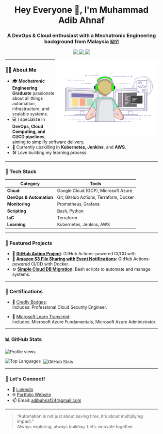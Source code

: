 <h1 align="center">Hey Everyone 👋, I'm Muhammad Adib Ahnaf</h1>

<h3 align="center">A DevOps & Cloud enthusiast with a Mechatronic Engineering background from Malaysia 🇲🇾</h3>

<p align="center">
  <a href="https://github.com/Adib2024">
    <img src="https://img.shields.io/github/followers/Adib2024?label=Follow&style=social" />
  </a>
  <a href="https://www.linkedin.com/in/muhammad-adib-204793168">
    <img src="https://img.shields.io/badge/LinkedIn-Muhammad%20Adib-blue?logo=linkedin&style=flat-square" />
  </a>
  <a href="https://myahnaf.netlify.app/">
    <img src="https://img.shields.io/badge/Portfolio-Adib's%20Site-orange?style=flat-square" />
  </a>
</p>

<img align="right" alt="Coding" width="340" src="https://raw.githubusercontent.com/devSouvik/devSouvik/master/gif3.gif" />

---

### 🧑‍💻 About Me

- 🎓 **Mechatronic Engineering Graduate** passionate about all things automation, infrastructure, and scalable systems.
- 💻 I specialize in **DevOps, Cloud Computing, and CI/CD pipelines**, aiming to simplify software delivery.
- 🔄 Currently upskilling in **Kubernetes, Jenkins**, and **AWS**.
- 🛠️ Love building my learning process.

---

### 🧰 Tech Stack

| Category | Tools |
| ------- | ----- |
| **Cloud** | Google Cloud (GCP), Microsoft Azure |
| **DevOps & Automation** | Git, GitHub Actions, Terraform, Docker |
| **Monitoring** | Prometheus, Grafana |
| **Scripting** | Bash, Python |
| **IaC** | Terraform |
| **Learning** | Kubernetes, Jenkins, AWS |

---

### 🚀 Featured Projects

- 🔧 [**GitHub Action Project**](https://github.com/Adib2024/Github_Actions-Project): GitHub Actions-powered CI/CD with.
- 🔁 [**Amazon S3 File Sharing with Event Notifications**](https://github.com/Adib2024/amazon-s3-event-notifications): GitHub Actions-powered CI/CD with Docker.
- ⚙️ [**Simple Cloud DB Migration**](https://github.com/Adib2024/simple-cloud-db-migration-project): Bash scripts to automate and manage systems.

---

### 📜 Certifications

- 🏅 [Credly Badges](https://www.credly.com/users/muhammad-adib-ahnaf-mohammad-khozaini.4b43a7e9):  
  Includes: Professional Cloud Security Engineer.

- 📘 [Microsoft Learn Transcript](https://learn.microsoft.com/en-us/users/muhammadadibahnafmohammadkhozaini-8507/transcript/v2n3nal6onnnr5o):  
  Includes: Microsoft Azure Fundamentals, Microsoft Azure Administrator.

---

### 📊 GitHub Stats

<p align="left">
  <img src="https://komarev.com/ghpvc/?username=Adib2024&label=Profile%20views&color=0e75b6&style=flat" alt="Profile views" />
</p>

<p>
  <img align="left" src="https://github-readme-stats.vercel.app/api/top-langs?username=Adib2024&show_icons=true&locale=en&layout=compact&theme=vue&hide_border=true" alt="Top Languages" />
</p>

<p>&nbsp;
  <img align="center" src="https://github-readme-stats.vercel.app/api?username=Adib2024&show_icons=true&locale=en&theme=vue&hide_border=true" alt="GitHub Stats" />
</p>

---

### 🤝 Let's Connect!

- 💼 [LinkedIn](https://www.linkedin.com/in/muhammad-adib-204793168)
- 🌐 [Portfolio Website](https://myahnaf.netlify.app/)
- 📫 Email: adibahnaf24@gmail.com

---

> “Automation is not just about saving time, it's about multiplying impact.”  
Always exploring, always building. Let’s innovate together.

